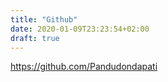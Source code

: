 ```yaml
---
title: "Github"
date: 2020-01-09T23:23:54+02:00
draft: true
---
```


https://github.com/Pandudondapati

